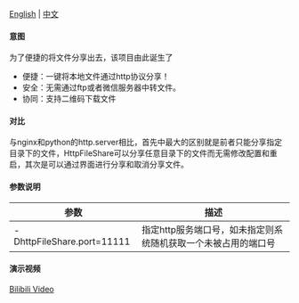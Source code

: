 [English](README.md) | [中文](README_zh.md)

#### 意图

为了便捷的将文件分享出去，该项目由此诞生了

* 便捷：一键将本地文件通过http协议分享！
* 安全：无需通过ftp或者微信服务器中转文件。
* 协同：支持二维码下载文件

#### 对比

与nginx和python的http.server相比，首先中最大的区别就是前者只能分享指定目录下的文件，HttpFileShare可以分享任意目录下的文件而无需修改配置和重启，其次是可以通过界面进行分享和取消分享文件。

#### 参数说明

| 参数                         | 描述                                |
|----------------------------|-----------------------------------|
| -DhttpFileShare.port=11111 | 指定http服务端口号，如未指定则系统随机获取一个未被占用的端口号 |


#### 演示视频

[Bilibili Video](https://www.bilibili.com/video/BV1XHTezDEDC/)